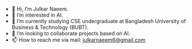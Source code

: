 - 👋 Hi, I’m Julkar Naeem.
- 👀 I’m interested in AI.
- 🌱 I’m currently studying CSE undergraduate at Bangladesh University of Business & Technology (BUBT).
- 💞️ I’m looking to collaborate projects based on AI.
- 📫 How to reach me via mail: julkarnaeem6@gmail.com

<!---
JulkarNaeem98/JulkarNaeem98 is a ✨ special ✨ repository because its `README.md` (this file) appears on your GitHub profile.
You can click the Preview link to take a look at your changes.
--->
